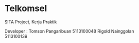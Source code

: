 # Telkomsel
SITA Project, Kerja Praktik

Developer : Tomson Pangaribuan  5113100048
            Rigold Nainggolan   5113100139
